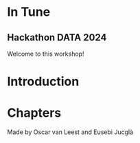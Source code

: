 # In Tune
## Hackathon DATA 2024

Welcome to this workshop!



# Introduction

# Chapters



Made by Oscar van Leest and Eusebi Jucglà